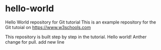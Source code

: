 # hello-world

Hello World repository for Git tutorial
This is an example repository for the Git tutoial on https://www.w3schools.com

This repository is built step by step in the tutorial.
Hello world!
Anther change for pull.
add new line
